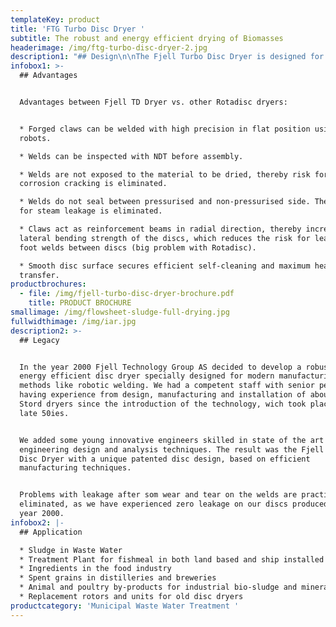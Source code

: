 ```yaml
---
templateKey: product
title: 'FTG Turbo Disc Dryer '
subtitle: The robust and energy efficient drying of Biomasses
headerimage: /img/ftg-turbo-disc-dryer-2.jpg
description1: "## Design\n\nThe Fjell Turbo Disc Dryer is designed for indirect heating by steam (6-10 bar). The dryer can be delivered for vacuum drying of temperature sensitive raw materials. The largest heating surface is the rotor, but additional heating surface is available as an option on the stator. The product to be dried is slowly, but vigorously, transported from inlet to outlet end by a paddle system mounted on the disc periphery. \n\nProduct discharge is normally done continuously by a speed controlled extraction screw conveyor. The discs are mounted on a heavy central shaft with a highly efficient condensate removal system integrated. Scraper bars ensure agitation between the discs, which is necessary for an efficient evaporation. The moisture evaporated from the product is collected in a high top vapour dome, and continuously removed. \n\nDryers can be supplied in all practical sizes, in all common materials of construction (carbon-, stainless-, and duplex steels), and approved and inspected according to the leading international design codes and standards (PED, ASME, JIS, GOST, DNV, Lloyds, Bureau Veritas etc..) The dryer has a unique endurable patented rotor design without traditional welded stays exposed to tear, wear, fatigue and corrosion.\n\nThe distinct difference between the TD dryer and most other disc dryers is that staybolt welds (or welds of other means to maintain the integrity of the disc when exposed to internal steam pressure) is entirely on the inside of the disc. Fjell has in its process for drying with disc-driers a patented process solution reducing usage of steam with approx. 40% from normal driers.\n\n**Mass and Energy Balance** \r\n\nAll MWWT plants are being calculated based on given numbers for quantity to be processed. This calculation are set up in a Mass and Energy Balance Scheme to specify dimensions on all equipment and piping. \r\n\n**Flowsheet**\r\n\nAfter finalizing a M&E balance we produce a flowsheet and 3D drawing to optimize the tradeoff betwen size, quality in materials and cost. \r\n\n**P&ID** \r\n\nTogether with client or yard, we produce all necessarry drawings and plan all interfaces for easy assembly and use. Of course PLC system are included - and can be integrated to most common PLC systems (for global control)"
infobox1: >-
  ## Advantages


  Advantages between Fjell TD Dryer vs. other Rotadisc dryers:


  * Forged claws can be welded with high precision in flat position using
  robots. 

  * Welds can be inspected with NDT before assembly. 

  * Welds are not exposed to the material to be dried, thereby risk for stress
  corrosion cracking is eliminated. 

  * Welds do not seal between pressurised and non-pressurised side. Thereby risk
  for steam leakage is eliminated. 

  * Claws act as reinforcement beams in radial direction, thereby increasing the
  lateral bending strength of the discs, which reduces the risk for leakages in
  foot welds between discs (big problem with Rotadisc). 

  * Smooth disc surface secures efficient self-cleaning and maximum heat
  transfer.
productbrochures:
  - file: /img/fjell-turbo-disc-dryer-brochure.pdf
    title: PRODUCT BROCHURE
smallimage: /img/flowsheet-sludge-full-drying.jpg
fullwidthimage: /img/iar.jpg
description2: >-
  ## Legacy


  In the year 2000 Fjell Technology Group AS decided to develop a robust and
  energy efficient disc dryer specially designed for modern manufacturing
  methods like robotic welding. We had a competent staff with senior personnel
  having experience from design, manufacturing and installation of about 2000
  Stord dryers since the introduction of the technology, wich took place in the
  late 50ies. 


  We added some young innovative engineers skilled in state of the art
  engineering design and analysis techniques. The result was the Fjell Turbo
  Disc Dryer with a unique patented disc design, based on efficient
  manufacturing techniques.


  Problems with leakage after som wear and tear on the welds are practically
  eliminated, as we have experienced zero leakage on our discs produced after
  year 2000.
infobox2: |-
  ## Application

  * Sludge in Waste Water 
  * Treatment Plant for fishmeal in both land based and ship installed plants 
  * Ingredients in the food industry
  * Spent grains in distilleries and breweries
  * Animal and poultry by-products for industrial bio-sludge and mineral sludge 
  * Replacement rotors and units for old disc dryers
productcategory: 'Municipal Waste Water Treatment '
---
```


